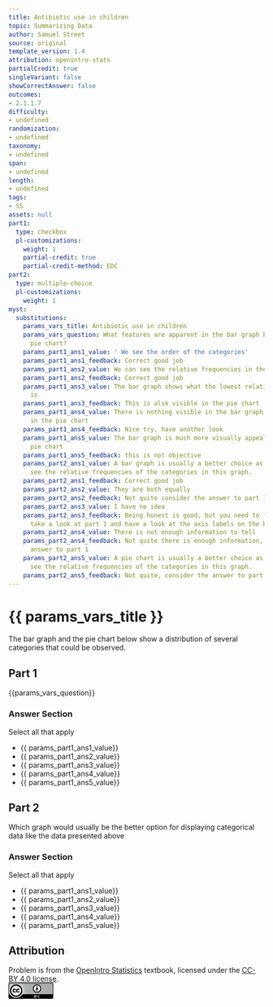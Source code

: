 ```yaml
---
title: Antibiotic use in children
topic: Summarizing Data
author: Samuel Street
source: original
template_version: 1.4
attribution: openintro-stats
partialCredit: true
singleVariant: false
showCorrectAnswer: false
outcomes:
- 2.1.1.7
difficulty:
- undefined
randomization:
- undefined
taxonomy:
- undefined
span:
- undefined
length:
- undefined
tags:
- SS
assets: null
part1:
  type: checkbox
  pl-customizations:
    weight: 1
    partial-credit: true
    partial-credit-method: EDC
part2:
  type: multiple-choice
  pl-customizations:
    weight: 1
myst:
  substitutions:
    params_vars_title: Antibiotic use in children
    params_vars_question: What features are apparent in the bar graph but not in the
      pie chart?
    params_part1_ans1_value: ' We see the order of the categories'
    params_part1_ans1_feedback: Correct good job
    params_part1_ans2_value: We can see the relative frequencies in the bar graph
    params_part1_ans2_feedback: Correct good job
    params_part1_ans3_value: The bar graph shows what the lowest relative frequency
      is
    params_part1_ans3_feedback: This is also visible in the pie chart
    params_part1_ans4_value: There is nothing visible in the bar graph that is not
      in the pie chart
    params_part1_ans4_feedback: Nice try, have another look
    params_part1_ans5_value: The bar graph is much more visually appealing than the
      pie chart
    params_part1_ans5_feedback: this is not objective
    params_part2_ans1_value: A bar graph is usually a better choice as we can also
      see the relative frequencies of the categories in this graph.
    params_part2_ans1_feedback: Correct good job
    params_part2_ans2_value: They are both equally
    params_part2_ans2_feedback: Not quite consider the answer to part 1
    params_part2_ans3_value: I have no idea
    params_part2_ans3_feedback: Being honest is good, but you need to find the answer,
      take a look at part 1 and have a look at the axis labels on the bar chart
    params_part2_ans4_value: There is not enough information to tell
    params_part2_ans4_feedback: Not quite there is enough information, consider your
      answer to part 1
    params_part2_ans5_value: A pie chart is usually a better choice as we can also
      see the relative frequencies of the categories in this graph.
    params_part2_ans5_feedback: Not quite, consider the answer to part 1
---
```

# {{ params_vars_title }}
The bar graph and the pie chart below show a distribution of several categories that could be observed.

<pl-figure file-name="figure 1.png" type="dynamic" width="500px"></pl-figure>

## Part 1

{{params_vars_question}}

### Answer Section

Select all that apply

- {{ params_part1_ans1_value}}
- {{ params_part1_ans2_value}}
- {{ params_part1_ans3_value}}
- {{ params_part1_ans4_value}}
- {{ params_part1_ans5_value}}

## Part 2

Which graph would usually be the better option for displaying categorical data like the data presented above

### Answer Section

Select all that apply

- {{ params_part1_ans1_value}}
- {{ params_part1_ans2_value}}
- {{ params_part1_ans3_value}}
- {{ params_part1_ans4_value}}
- {{ params_part1_ans5_value}}

## Attribution

Problem is from the [OpenIntro Statistics](https://openintro.org/book/os/) textbook, licensed under the [CC-BY 4.0 license](https://creativecommons.org/licenses/by/4.0/).<br>![Image representing the Creative Commons 4.0 BY license.](https://raw.githubusercontent.com/firasm/bits/master/by.png)